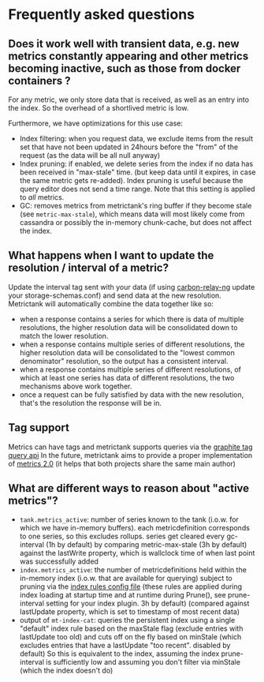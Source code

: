 # Frequently asked questions

## Does it work well with transient data, e.g. new metrics constantly appearing and other metrics becoming inactive, such as those from docker containers ?

For any metric, we only store data that is received, as well as an entry into the index.  So the overhead of a shortlived metric is low.

Furthermore, we have optimizations for this use case:

* Index filtering: when you request data, we exclude items from the result set that have not been updated in 24hours before the "from" of the request (as the data will be all null anyway)
* Index pruning: if enabled, we delete series from the index if no data has been received in "max-stale" time. (but keep data until it expires, in case the same metric gets re-added). Index pruning is useful because the query editor does not send a time range. Note that this setting is applied to *all* metrics.
* GC: removes metrics from metrictank's ring buffer if they become stale (see `metric-max-stale`), which means data will most likely come from cassandra or possibly the in-memory chunk-cache, but does not affect the index.

## What happens when I want to update the resolution / interval of a metric?

Update the interval tag sent with your data (if using [carbon-relay-ng](https://github.com/graphite-ng/carbon-relay-ng) update your storage-schemas.conf) and send data at the new resolution.
Metrictank will automatically combine the data together like so:
* when a response contains a series for which there is data of multiple resolutions, the higher resolution data will be consolidated down to match the lower resolution.
* when a response contains multiple series of different resolutions, the higher resolution data will be consolidated to the "lowest common denominator" resolution, so the output has a consistent interval.
* when a response contains multiple series of different resolutions, of which at least one series has data of different resolutions, the two mechanisms above work together.
* once a request can be fully satisfied by data with the new resolution, that's the resolution the response will be in.

## Tag support

Metrics can have tags and metrictank supports queries via the [graphite tag query api](https://graphite.readthedocs.io/en/latest/tags.html)
In the future, metrictank aims to provide a proper implementation of [metrics 2.0](http://metrics20.org/)
(it helps that both projects share the same main author)

## What are different ways to reason about "active metrics"?

* `tank.metrics_active`: number of series known to the tank (i.o.w. for which we have in-memory buffers). 
  each metricdefinition corresponds to one series, so this excludes rollups.
  series get cleared every gc-interval (1h by default) by comparing metric-max-stale (3h by default) against the lastWrite property,
  which is wallclock time of when last point was successfully added
* `index.metrics_active`: the number of metricdefinitions held within the in-memory index (i.o.w. that are available for querying)
  subject to pruning via the [index rules config file](https://github.com/grafana/metrictank/blob/master/docs/config.md#index-rulesconf)
  (these rules are applied during index loading at startup time and at runtime during Prune(), see prune-interval setting for your index plugin. 3h by default)
   (compared against lastUpdate property, which is set to timestamp of most recent data)
* output of `mt-index-cat`:
  queries the persistent index using a single "default" index rule based on the maxStale flag (exclude entries with lastUpdate too old)
  and cuts off on the fly based on minStale (which excludes entries that have a lastUpdate "too recent". disabled by default)
  So this is equivalent to the index, assuming the index prune-interval is sufficiently low and assuming you don't filter via minStale (which the index doesn't do)
